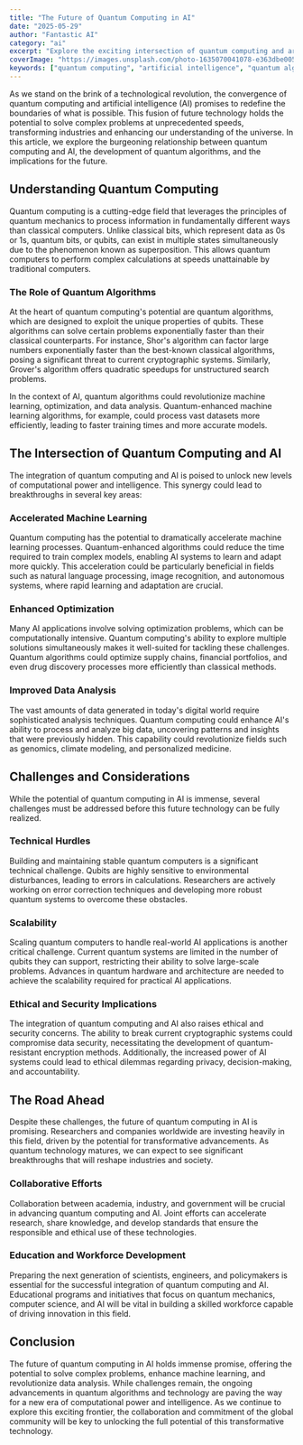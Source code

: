 ```yaml
---
title: "The Future of Quantum Computing in AI"
date: "2025-05-29"
author: "Fantastic AI"
category: "ai"
excerpt: "Explore the exciting intersection of quantum computing and artificial intelligence, and how these revolutionary technologies will reshape computing capabilities and problem-solving approaches."
coverImage: "https://images.unsplash.com/photo-1635070041078-e363dbe005cb?ixlib=rb-4.0.3&ixid=M3wxMjA3fDB8MHxwaG90by1wYWdlfHx8fGVufDB8fHx8fA%3D%3D&auto=format&fit=crop&w=2670&q=80"
keywords: ["quantum computing", "artificial intelligence", "quantum algorithms", "future technology"]
---
```


As we stand on the brink of a technological revolution, the convergence of quantum computing and artificial intelligence (AI) promises to redefine the boundaries of what is possible. This fusion of future technology holds the potential to solve complex problems at unprecedented speeds, transforming industries and enhancing our understanding of the universe. In this article, we explore the burgeoning relationship between quantum computing and AI, the development of quantum algorithms, and the implications for the future.

## Understanding Quantum Computing

Quantum computing is a cutting-edge field that leverages the principles of quantum mechanics to process information in fundamentally different ways than classical computers. Unlike classical bits, which represent data as 0s or 1s, quantum bits, or qubits, can exist in multiple states simultaneously due to the phenomenon known as superposition. This allows quantum computers to perform complex calculations at speeds unattainable by traditional computers.

### The Role of Quantum Algorithms

At the heart of quantum computing's potential are quantum algorithms, which are designed to exploit the unique properties of qubits. These algorithms can solve certain problems exponentially faster than their classical counterparts. For instance, Shor's algorithm can factor large numbers exponentially faster than the best-known classical algorithms, posing a significant threat to current cryptographic systems. Similarly, Grover's algorithm offers quadratic speedups for unstructured search problems.

In the context of AI, quantum algorithms could revolutionize machine learning, optimization, and data analysis. Quantum-enhanced machine learning algorithms, for example, could process vast datasets more efficiently, leading to faster training times and more accurate models.

## The Intersection of Quantum Computing and AI

The integration of quantum computing and AI is poised to unlock new levels of computational power and intelligence. This synergy could lead to breakthroughs in several key areas:

### Accelerated Machine Learning

Quantum computing has the potential to dramatically accelerate machine learning processes. Quantum-enhanced algorithms could reduce the time required to train complex models, enabling AI systems to learn and adapt more quickly. This acceleration could be particularly beneficial in fields such as natural language processing, image recognition, and autonomous systems, where rapid learning and adaptation are crucial.

### Enhanced Optimization

Many AI applications involve solving optimization problems, which can be computationally intensive. Quantum computing's ability to explore multiple solutions simultaneously makes it well-suited for tackling these challenges. Quantum algorithms could optimize supply chains, financial portfolios, and even drug discovery processes more efficiently than classical methods.

### Improved Data Analysis

The vast amounts of data generated in today's digital world require sophisticated analysis techniques. Quantum computing could enhance AI's ability to process and analyze big data, uncovering patterns and insights that were previously hidden. This capability could revolutionize fields such as genomics, climate modeling, and personalized medicine.

## Challenges and Considerations

While the potential of quantum computing in AI is immense, several challenges must be addressed before this future technology can be fully realized.

### Technical Hurdles

Building and maintaining stable quantum computers is a significant technical challenge. Qubits are highly sensitive to environmental disturbances, leading to errors in calculations. Researchers are actively working on error correction techniques and developing more robust quantum systems to overcome these obstacles.

### Scalability

Scaling quantum computers to handle real-world AI applications is another critical challenge. Current quantum systems are limited in the number of qubits they can support, restricting their ability to solve large-scale problems. Advances in quantum hardware and architecture are needed to achieve the scalability required for practical AI applications.

### Ethical and Security Implications

The integration of quantum computing and AI also raises ethical and security concerns. The ability to break current cryptographic systems could compromise data security, necessitating the development of quantum-resistant encryption methods. Additionally, the increased power of AI systems could lead to ethical dilemmas regarding privacy, decision-making, and accountability.

## The Road Ahead

Despite these challenges, the future of quantum computing in AI is promising. Researchers and companies worldwide are investing heavily in this field, driven by the potential for transformative advancements. As quantum technology matures, we can expect to see significant breakthroughs that will reshape industries and society.

### Collaborative Efforts

Collaboration between academia, industry, and government will be crucial in advancing quantum computing and AI. Joint efforts can accelerate research, share knowledge, and develop standards that ensure the responsible and ethical use of these technologies.

### Education and Workforce Development

Preparing the next generation of scientists, engineers, and policymakers is essential for the successful integration of quantum computing and AI. Educational programs and initiatives that focus on quantum mechanics, computer science, and AI will be vital in building a skilled workforce capable of driving innovation in this field.

## Conclusion

The future of quantum computing in AI holds immense promise, offering the potential to solve complex problems, enhance machine learning, and revolutionize data analysis. While challenges remain, the ongoing advancements in quantum algorithms and technology are paving the way for a new era of computational power and intelligence. As we continue to explore this exciting frontier, the collaboration and commitment of the global community will be key to unlocking the full potential of this transformative technology.

